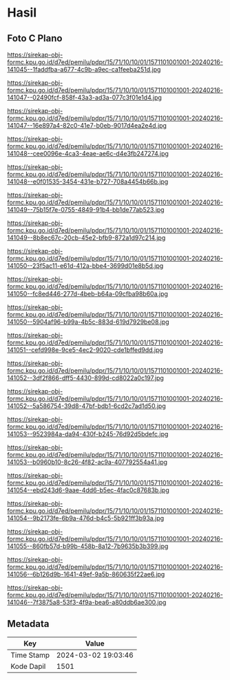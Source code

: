 # Hasil

## Foto C Plano

https://sirekap-obj-formc.kpu.go.id/d7ed/pemilu/pdpr/15/71/10/10/01/1571101001001-20240216-141045--1faddfba-a677-4c9b-a9ec-ca1feeba251d.jpg

https://sirekap-obj-formc.kpu.go.id/d7ed/pemilu/pdpr/15/71/10/10/01/1571101001001-20240216-141047--02490fcf-858f-43a3-ad3a-077c3f01e1d4.jpg

https://sirekap-obj-formc.kpu.go.id/d7ed/pemilu/pdpr/15/71/10/10/01/1571101001001-20240216-141047--16e897a4-82c0-41e7-b0eb-9017d4ea2e4d.jpg

https://sirekap-obj-formc.kpu.go.id/d7ed/pemilu/pdpr/15/71/10/10/01/1571101001001-20240216-141048--cee0096e-4ca3-4eae-ae6c-d4e3fb247274.jpg

https://sirekap-obj-formc.kpu.go.id/d7ed/pemilu/pdpr/15/71/10/10/01/1571101001001-20240216-141048--e0f01535-3454-431e-b727-708a4454b66b.jpg

https://sirekap-obj-formc.kpu.go.id/d7ed/pemilu/pdpr/15/71/10/10/01/1571101001001-20240216-141049--75b15f7e-0755-4849-91b4-bb1de77ab523.jpg

https://sirekap-obj-formc.kpu.go.id/d7ed/pemilu/pdpr/15/71/10/10/01/1571101001001-20240216-141049--8b8ec67c-20cb-45e2-bfb9-872a1d97c214.jpg

https://sirekap-obj-formc.kpu.go.id/d7ed/pemilu/pdpr/15/71/10/10/01/1571101001001-20240216-141050--23f5ac11-e61d-412a-bbe4-3699d01e8b5d.jpg

https://sirekap-obj-formc.kpu.go.id/d7ed/pemilu/pdpr/15/71/10/10/01/1571101001001-20240216-141050--fc8ed446-277d-4beb-b64a-09cfba98b60a.jpg

https://sirekap-obj-formc.kpu.go.id/d7ed/pemilu/pdpr/15/71/10/10/01/1571101001001-20240216-141050--5904af96-b99a-4b5c-883d-619d7929be08.jpg

https://sirekap-obj-formc.kpu.go.id/d7ed/pemilu/pdpr/15/71/10/10/01/1571101001001-20240216-141051--cefd998e-9ce5-4ec2-9020-cde1bffed9dd.jpg

https://sirekap-obj-formc.kpu.go.id/d7ed/pemilu/pdpr/15/71/10/10/01/1571101001001-20240216-141052--3df2f866-dff5-4430-899d-cd8022a0c197.jpg

https://sirekap-obj-formc.kpu.go.id/d7ed/pemilu/pdpr/15/71/10/10/01/1571101001001-20240216-141052--5a586754-39d8-47bf-bdb1-6cd2c7ad1d50.jpg

https://sirekap-obj-formc.kpu.go.id/d7ed/pemilu/pdpr/15/71/10/10/01/1571101001001-20240216-141053--9523984a-da94-430f-b245-76d92d5bdefc.jpg

https://sirekap-obj-formc.kpu.go.id/d7ed/pemilu/pdpr/15/71/10/10/01/1571101001001-20240216-141053--b0960b10-8c26-4f82-ac9a-407792554a41.jpg

https://sirekap-obj-formc.kpu.go.id/d7ed/pemilu/pdpr/15/71/10/10/01/1571101001001-20240216-141054--ebd243d6-9aae-4dd6-b5ec-4fac0c87683b.jpg

https://sirekap-obj-formc.kpu.go.id/d7ed/pemilu/pdpr/15/71/10/10/01/1571101001001-20240216-141054--9b2173fe-6b9a-476d-b4c5-5b921ff3b93a.jpg

https://sirekap-obj-formc.kpu.go.id/d7ed/pemilu/pdpr/15/71/10/10/01/1571101001001-20240216-141055--860fb57d-b99b-458b-8a12-7b9635b3b399.jpg

https://sirekap-obj-formc.kpu.go.id/d7ed/pemilu/pdpr/15/71/10/10/01/1571101001001-20240216-141056--6b126d9b-1641-49ef-9a5b-860635f22ae6.jpg

https://sirekap-obj-formc.kpu.go.id/d7ed/pemilu/pdpr/15/71/10/10/01/1571101001001-20240216-141046--7f3875a8-53f3-4f9a-bea6-a80ddb6ae300.jpg


## Metadata

| Key        | Value               |
| ---------- | ------------------- |
| Time Stamp | 2024-03-02 19:03:46 |
| Kode Dapil | 1501                |



